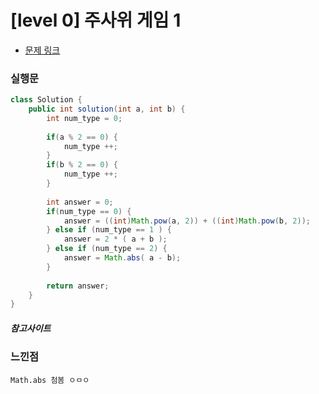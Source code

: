 # [level 0] 주사위 게임 1 

* [문제 링크](https://school.programmers.co.kr/learn/courses/30/lessons/181839)


### 실행문
```java
class Solution {
    public int solution(int a, int b) {
        int num_type = 0;
        
        if(a % 2 == 0) {
            num_type ++;
        }
        if(b % 2 == 0) {
            num_type ++;
        }
        
        int answer = 0;
        if(num_type == 0) {
            answer = ((int)Math.pow(a, 2)) + ((int)Math.pow(b, 2));
        } else if (num_type == 1 ) {
            answer = 2 * ( a + b );
        } else if (num_type == 2) {
            answer = Math.abs( a - b);
        }
        
        return answer;
    }
}
```

##### 참고사이트


### 느낀점
```
Math.abs 첨봄 ㅇㅁㅇ 
``` 